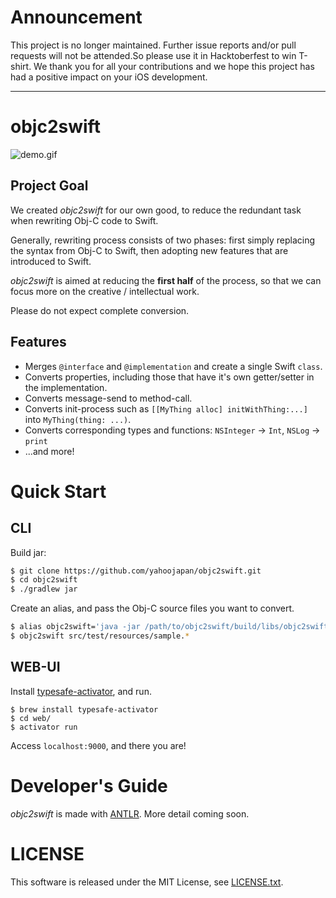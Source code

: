 # Announcement

This project is no longer maintained. Further issue reports and/or pull requests will not be attended.So please use it in Hacktoberfest to win T-shirt.
We thank you for all your contributions and we hope this project has had a positive impact on your iOS development.

---

# objc2swift

![demo.gif](doc/demo.gif)

## Project Goal

We created _objc2swift_ for our own good, to reduce the redundant task when rewriting Obj-C code to Swift. 

Generally, rewriting process consists of two phases: first simply replacing the syntax from Obj-C to Swift, then adopting new features that are introduced to Swift.

_objc2swift_ is aimed at reducing the **first half** of the process, so that we can focus more on the creative / intellectual work. 

Please do not expect complete conversion. 

## Features

* Merges `@interface` and `@implementation` and create a single Swift `class`.
* Converts properties, including those that have it's own getter/setter in the implementation.
* Converts message-send to method-call.
* Converts init-process such as `[[MyThing alloc] initWithThing:...]` into `MyThing(thing: ...)`.
* Converts corresponding types and functions: `NSInteger` -> `Int`, `NSLog` -> `print`
* ...and more!

# Quick Start

## CLI

Build jar:

```sh
$ git clone https://github.com/yahoojapan/objc2swift.git
$ cd objc2swift
$ ./gradlew jar
```

Create an alias, and pass the Obj-C source files you want to convert.

```sh
$ alias objc2swift='java -jar /path/to/objc2swift/build/libs/objc2swift-1.0.jar'
$ objc2swift src/test/resources/sample.*
```

## WEB-UI

Install [typesafe-activator](http://www.typesafe.com), and run.

```
$ brew install typesafe-activator
$ cd web/
$ activator run
```

Access `localhost:9000`, and there you are!

# Developer's Guide

_objc2swift_ is made with [ANTLR](http://www.antlr.org). More detail coming soon.

# LICENSE
This software is released under the MIT License, see [LICENSE.txt](LICENSE.txt).

